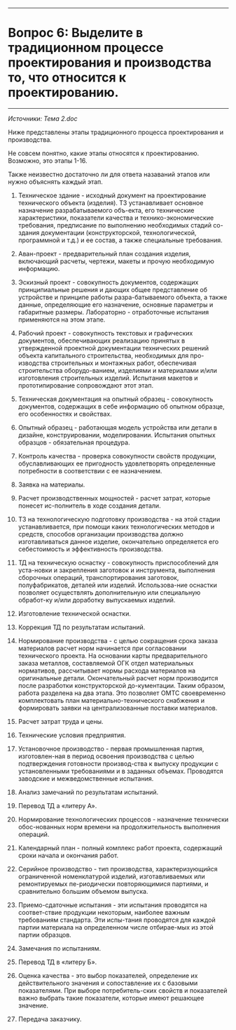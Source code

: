 ___
# Вопрос 6: Выделите в традиционном процессе проектирования и производства то, что относится к проектированию.
___

*Источники: Тема 2.doc*

Ниже представлены этапы традиционного процесса проектирования и производства. 

Не совсем понятно, какие этапы относятся к проектированию. Возможно, это этапы 1-16.

Также неизвестно достаточно ли для ответа назаваний этапов или нужно объяснять каждый этап.

1. Техническое здание - исходный документ на проектирование технического объекта (изделия). ТЗ устанавливает основное назначение разрабатываемого объ-екта, его технические характеристики, показатели качества и технико-экономические требования, предписание по выполнению необходимых стадий со-здания документации (конструкторской, технологической, программной и т.д.) и ее состав, а также специальные требования.

2. Аван-проект - предварительный план создания изделия, включающий расчеты, чертежи, макеты и прочую необходимую информацию.

3. Эскизный проект - совокупность документов, содержащих принципиальные решения и дающих общее представление об устройстве и принципе работы разра-батываемого объекта, а также данные, определяющие его назначение, основные параметры и габаритные размеры. Лабораторно - отработочные испытания применяются на этом этапе.

4. Рабочий проект - совокупность текстовых и графических документов, обеспечивающих реализацию принятых в утвержденной проектной документации технических решений объекта капитального строительства, необходимых для про-изводства строительных и монтажных работ, обеспечивая строительства оборудо-ванием, изделиями и материалами и/или изготовления строительных изделий. Испытания макетов и прототипирование сопровождают этот этап.

5. Техническая документация на опытный образец - совокупность документов, содержащих в себе информацию об опытном образце, его особенностях и свойствах.

6. Опытный образец - работающая модель устройства или детали в дизайне, конструировании, моделировании. Испытания опытных образцов - обязательная процедура.

7. Контроль качества - проверка совокупности свойств продукции, обуславливающих ее пригодность удовлетворять определенные потребности в соответствии с ее назначением.

8. Заявка на материалы.

9. Расчет производственных мощностей - расчет затрат, которые понесет ис-полнитель в ходе создания детали.

10. ТЗ	на технологическую подготовку производства - на этой стадии устанавливается, при помощи каких технологических методов и средств, способов организации производства должно изготавливаться данное изделие, окончательно определяется его себестоимость и эффективность производства.

11. ТД	 на техническую оснастку - совокупность приспособлений для уста-новки и закрепления заготовок и инструмента, выполнения сборочных операций, транспортирования заготовок, полуфабрикатов, деталей или изделий. Использова-ние оснастки позволяет осуществлять дополнительную или специальную обработ-ку и/или доработку выпускаемых изделий.

12. Изготовление технической оснастки.

13. Коррекция ТД по результатам испытаний.

14. Нормирование производства - с целью сокращения срока заказа материалов расчет норм начинается при согласовании технического проекта. На основании карты предварительного заказа металлов, составляемой ОГК отдел материальных нормативов, рассчитывает нормы расхода материалов на оригинальные детали. Окончательный расчет норм производится после разработки конструкторской до-кументации. Таким образом, работа разделена на два этапа. Это позволяет ОМТС своевременно комплектовать план материально-технического снабжения и формировать заявки на централизованные поставки материалов.

15. Расчет затрат труда и цены.

16. Технические условия предприятия.

17. Установочное производство - первая промышленная партия, изготовлен-ная в период освоения производства с целью подтверждения готовности производ-ства к выпуску продукции с установленными требованиями и в заданных объемах. Проводятся заводские и межведомственные испытания.

18. Анализ замечаний по результатам испытаний.

19. Перевод	ТД а «литеру А».

20. Нормирование	технологических процессов - назначение технически обос-нованных норм времени на продолжительность выполнения операций.

21. Календарный план - полный комплекс работ проекта, содержащий сроки начала и окончания работ.

22. Серийное	производство - тип производства, характеризующийся ограниченной номенклатурой изделий, изготавливаемых или ремонтируемых пе-риодически повторяющимися партиями, и сравнительно большим объемом выпуска.

23. Приемо-сдаточные	испытания - эти испытания проводятся на соответ-ствие продукции некоторым, наиболее важным требованиям стандарта. Эти испы-тания проводятся для каждой партии материала на определенном числе отбирае-мых из этой партии образцов.

24. Замечания по испытаниям.

25. Перевод ТД в «литеру Б».

26. Оценка качества - это выбор показателей, определение их действительного значения и сопоставление их с базовыми показателями. При выборе потребитель-ских свойств и показателей важно выбрать такие показатели, которые имеют решающее значение.

27. Передача заказчику.

